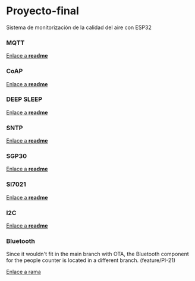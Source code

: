 # Proyecto-final
Sistema de monitorización de la calidad del aire con ESP32

### MQTT
[Enlace a **readme**](AirMonitorProject/components/c_mqtt/README.md)

### CoAP
[Enlace a **readme**](AirMonitorProjectCOAP/README.md)

### DEEP SLEEP
[Enlace a **readme**](AirMonitorProject/components/c_deepSleep/README.md)

### SNTP
[Enlace a **readme**](AirMonitorProject/components/c_sntp/README.md)

### SGP30
[Enlace a **readme**](AirMonitorProject/components/c_sensorSGP30/README.md)

### SI7021
[Enlace a **readme**](AirMonitorProject/components/c_sensorSI7021/README.md)

### I2C
[Enlace a **readme**](AirMonitorProject/components/c_I2C/README.md)

### Bluetooth

Since it wouldn't fit in the main branch with OTA, the Bluetooth component for the people counter is located in a different branch. (feature/PI-21)

[Enlace a rama](https://github.com/jmnse8/Proyecto-final/tree/feature/PI-21)
